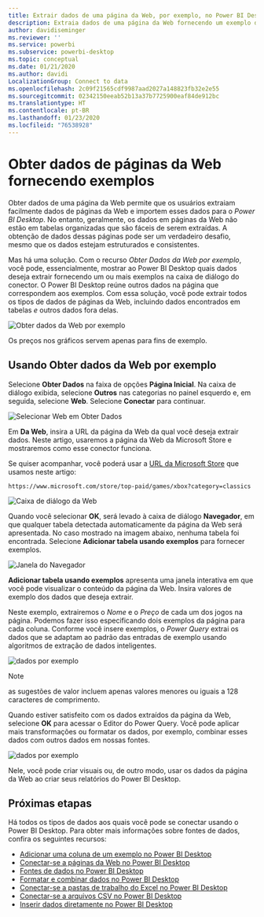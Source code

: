 ```yaml
---
title: Extrair dados de uma página da Web, por exemplo, no Power BI Desktop
description: Extraia dados de uma página da Web fornecendo um exemplo dos dados dos quais deseja efetuar pull
author: davidiseminger
ms.reviewer: ''
ms.service: powerbi
ms.subservice: powerbi-desktop
ms.topic: conceptual
ms.date: 01/21/2020
ms.author: davidi
LocalizationGroup: Connect to data
ms.openlocfilehash: 2c09f21565cdf9987aad2027a148823fb32e2e55
ms.sourcegitcommit: 02342150eeab52b13a37b7725900eaf84de912bc
ms.translationtype: HT
ms.contentlocale: pt-BR
ms.lasthandoff: 01/23/2020
ms.locfileid: "76538928"
---
```

# <a name="get-webpage-data-by-providing-examples"></a>Obter dados de páginas da Web fornecendo exemplos

Obter dados de uma página da Web permite que os usuários extraiam facilmente dados de páginas da Web e importem esses dados para o *Power BI Desktop*. No entanto, geralmente, os dados em páginas da Web não estão em tabelas organizadas que são fáceis de serem extraídas. A obtenção de dados dessas páginas pode ser um verdadeiro desafio, mesmo que os dados estejam estruturados e consistentes.

Mas há uma solução. Com o recurso *Obter Dados da Web por exemplo*, você pode, essencialmente, mostrar ao Power BI Desktop quais dados deseja extrair fornecendo um ou mais exemplos na caixa de diálogo do conector. O Power BI Desktop reúne outros dados na página que correspondem aos exemplos. Com essa solução, você pode extrair todos os tipos de dados de páginas da Web, incluindo dados encontrados em tabelas *e* outros dados fora delas.

![Obter dados da Web por exemplo](media/desktop-connect-to-web-by-example/web-by-example_01.png)

Os preços nos gráficos servem apenas para fins de exemplo.

## <a name="using-get-data-from-web-by-example"></a>Usando Obter dados da Web por exemplo

Selecione **Obter Dados** na faixa de opções **Página Inicial**. Na caixa de diálogo exibida, selecione **Outros** nas categorias no painel esquerdo e, em seguida, selecione **Web**. Selecione **Conectar** para continuar.

![Selecionar Web em Obter Dados](media/desktop-connect-to-web-by-example/web-by-example_03.png)

Em **Da Web**, insira a URL da página da Web da qual você deseja extrair dados. Neste artigo, usaremos a página da Web da Microsoft Store e mostraremos como esse conector funciona.

Se quiser acompanhar, você poderá usar a [URL da Microsoft Store](https://www.microsoft.com/store/top-paid/games/xbox?category=classics) que usamos neste artigo:

    https://www.microsoft.com/store/top-paid/games/xbox?category=classics

![Caixa de diálogo da Web](media/desktop-connect-to-web-by-example/web-by-example_04.png)

Quando você selecionar **OK**, será levado à caixa de diálogo **Navegador**, em que qualquer tabela detectada automaticamente da página da Web será apresentada. No caso mostrado na imagem abaixo, nenhuma tabela foi encontrada. Selecione **Adicionar tabela usando exemplos** para fornecer exemplos.

![Janela do Navegador](media/desktop-connect-to-web-by-example/web-by-example_05.png)

**Adicionar tabela usando exemplos** apresenta uma janela interativa em que você pode visualizar o conteúdo da página da Web. Insira valores de exemplo dos dados que deseja extrair.

Neste exemplo, extrairemos o *Nome* e o *Preço* de cada um dos jogos na página. Podemos fazer isso especificando dois exemplos da página para cada coluna. Conforme você insere exemplos, o *Power Query* extrai os dados que se adaptam ao padrão das entradas de exemplo usando algoritmos de extração de dados inteligentes.

![dados por exemplo](media/desktop-connect-to-web-by-example/web-by-example_06.png)

> [!NOTE]
> as sugestões de valor incluem apenas valores menores ou iguais a 128 caracteres de comprimento.

Quando estiver satisfeito com os dados extraídos da página da Web, selecione **OK** para acessar o Editor do Power Query. Você pode aplicar mais transformações ou formatar os dados, por exemplo, combinar esses dados com outros dados em nossas fontes.

![dados por exemplo](media/desktop-connect-to-web-by-example/web-by-example_07.png)

Nele, você pode criar visuais ou, de outro modo, usar os dados da página da Web ao criar seus relatórios do Power BI Desktop.

## <a name="next-steps"></a>Próximas etapas

Há todos os tipos de dados aos quais você pode se conectar usando o Power BI Desktop. Para obter mais informações sobre fontes de dados, confira os seguintes recursos:

* [Adicionar uma coluna de um exemplo no Power BI Desktop](desktop-add-column-from-example.md)
* [Conectar-se a páginas da Web no Power BI Desktop](desktop-connect-to-web.md)
* [Fontes de dados no Power BI Desktop](desktop-data-sources.md)
* [Formatar e combinar dados no Power BI Desktop](desktop-shape-and-combine-data.md)
* [Conectar-se a pastas de trabalho do Excel no Power BI Desktop](desktop-connect-excel.md)
* [Conectar-se a arquivos CSV no Power BI Desktop](desktop-connect-csv.md)
* [Inserir dados diretamente no Power BI Desktop](desktop-enter-data-directly-into-desktop.md)
